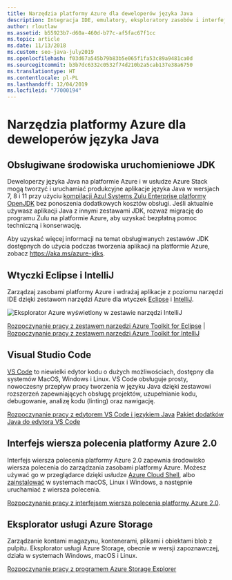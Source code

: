 ```yaml
---
title: Narzędzia platformy Azure dla deweloperów języka Java
description: Integracja IDE, emulatory, eksploratory zasobów i interfejsy wiersza polecenia dla deweloperów języka Java pracujących na platformie Azure.
author: rloutlaw
ms.assetid: b55923b7-d60a-460d-b77c-af5fac67f1cc
ms.topic: article
ms.date: 11/13/2018
ms.custom: seo-java-july2019
ms.openlocfilehash: f03d67a545b79b83b5e065f1fa53c89a9481ca0d
ms.sourcegitcommit: b3b7dc6332c0532f74d210b2a5cab137e38a6750
ms.translationtype: HT
ms.contentlocale: pl-PL
ms.lasthandoff: 12/04/2019
ms.locfileid: "77000194"
---
```

# <a name="azure-tools-for-java-developers"></a>Narzędzia platformy Azure dla deweloperów języka Java

## <a name="supported-jdk-runtimes"></a>Obsługiwane środowiska uruchomieniowe JDK

Deweloperzy języka Java na platformie Azure i w usłudze Azure Stack mogą tworzyć i uruchamiać produkcyjne aplikacje języka Java w wersjach 7, 8 i 11 przy użyciu [kompilacji Azul Systems Zulu Enterprise platformy OpenJDK](https://www.azul.com/downloads/azure-only/zulu/) bez ponoszenia dodatkowych kosztów obsługi. Jeśli aktualnie używasz aplikacji Java z innymi zestawami JDK, rozważ migrację do programu Zulu na platformie Azure, aby uzyskać bezpłatną pomoc techniczną i konserwację. 

Aby uzyskać więcej informacji na temat obsługiwanych zestawów JDK dostępnych do użycia podczas tworzenia aplikacji na platformie Azure, zobacz <https://aka.ms/azure-jdks>.

## <a name="eclipse-and-intellij-plugins"></a>Wtyczki Eclipse i IntelliJ

Zarządzaj zasobami platformy Azure i wdrażaj aplikacje z poziomu narzędzi IDE dzięki zestawom narzędzi Azure dla wtyczek [Eclipse](eclipse/azure-toolkit-for-eclipse.md) i [IntelliJ](intellij/azure-toolkit-for-intellij.md).   

![Eksplorator Azure wyświetlony w zestawie narzędzi IntelliJ](media/intelliJ-azure-explorer.png)

[Rozpoczynanie pracy z zestawem narzędzi Azure Toolkit for Eclipse](https://docs.microsoft.com/azure/app-service-web/app-service-web-eclipse-create-hello-world-web-app) | [Rozpoczynanie pracy z zestawem narzędzi Azure Toolkit for IntelliJ](https://docs.microsoft.com/azure/app-service-web/app-service-web-intellij-create-hello-world-web-app) 

## <a name="visual-studio-code"></a>Visual Studio Code

[VS Code](https://code.visualstudio.com/) to niewielki edytor kodu o dużych możliwościach, dostępny dla systemów MacOS, Windows i Linux. VS Code obsługuje prosty, nowoczesny przepływ pracy tworzenia w języku Java dzięki zestawowi rozszerzeń zapewniających obsługę projektów, uzupełnianie kodu, debugowanie, analizę kodu (linting) oraz nawigację.

[Rozpoczynanie pracy z edytorem VS Code i językiem Java](https://code.visualstudio.com/docs/java)
[Pakiet dodatków Java do edytora VS Code](https://code.visualstudio.com/docs/java/extensions)  

## <a name="azure-cli-20"></a>Interfejs wiersza polecenia platformy Azure 2.0

Interfejs wiersza polecenia platformy Azure 2.0 zapewnia środowisko wiersza polecenia do zarządzania zasobami platformy Azure. Możesz używać go w przeglądarce dzięki usłudze [Azure Cloud Shell](https://docs.microsoft.com/azure/cloud-shell/overview), albo [zainstalować](https://docs.microsoft.com/cli/azure/install-azure-cli) w systemach macOS, Linux i Windows, a następnie uruchamiać z wiersza polecenia.

[Rozpoczynanie pracy z interfejsem wiersza polecenia platformy Azure 2.0](https://docs.microsoft.com/cli/azure/get-started-with-azure-cli).

## <a name="azure-storage-explorer"></a>Eksplorator usługi Azure Storage 

Zarządzanie kontami magazynu, kontenerami, plikami i obiektami blob z pulpitu. Eksplorator usługi Azure Storage, obecnie w wersji zapoznawczej, działa w systemach Windows, macOS i Linux.

[Rozpoczynanie pracy z programem Azure Storage Explorer](https://docs.microsoft.com/azure/vs-azure-tools-storage-manage-with-storage-explorer)
